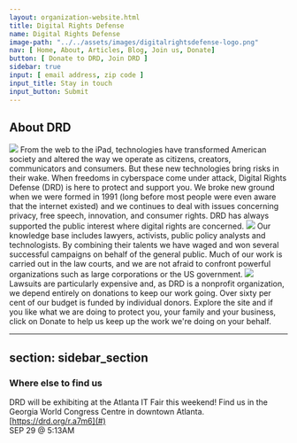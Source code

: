 ```yaml
---
layout: organization-website.html
title: Digital Rights Defense
name: Digital Rights Defense
image-path: "../../assets/images/digitalrightsdefense-logo.png"
nav: [ Home, About, Articles, Blog, Join us, Donate]
button: [ Donate to DRD, Join DRD ]
sidebar: true
input: [ email address, zip code ]
input_title: Stay in touch
input_button: Submit
---
```

## About DRD

<right>![](../../assets/images/digitalrightsdefense1.png)</right>
From the web to the iPad, technologies have transformed American society and altered the way we operate as citizens, creators, communicators and consumers. But these new technologies bring risks in their wake. When freedoms in cyberspace come under attack, Digital Rights Defense (DRD) is here to protect and support you. We broke new ground when we were formed in 1991 (long before most people were even aware that the internet existed) and we continues to deal with issues concerning privacy, free speech, innovation, and consumer rights. DRD has always supported the public interest where digital rights are concerned.
<right>![](../../assets/images/digitalrightsdefense2.png)</right>
Our knowledge base includes lawyers, activists, public policy analysts and technologists. By combining their talents we have waged and won several successful campaigns on behalf of the general public. Much of our work is carried out in the law courts, and we are not afraid to confront powerful organizations such as large corporations or the US government.
<right>![](../../assets/images/digitalrightsdefense3.png)</right>
Lawsuits are particularly expensive and, as DRD is a nonprofit organization, we depend entirely on donations to keep our work going. Over sixty per cent of our budget is funded by individual donors. Explore the site and if you like what we are doing to protect you, your family and your business, click on Donate to help us keep up the work we're doing on your behalf.

---
section: sidebar_section
---

### Where else to find us

DRD will be exhibiting at the Atlanta IT Fair this weekend! Find us in the Georgia World Congress Centre in downtown Atlanta. [https://drd.org/r.a7m6](#)  
<span>SEP 29 @ 5:13AM</span>
